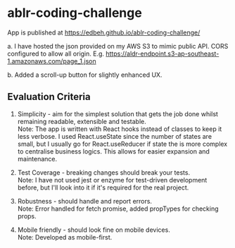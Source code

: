 # ablr-coding-challenge

App is published at https://edbeh.github.io/ablr-coding-challenge/

a. I have hosted the json provided on my AWS S3 to mimic public API. CORS configured to allow all origin.
E.g. https://aldr-endpoint.s3-ap-southeast-1.amazonaws.com/page_1.json

b. Added a scroll-up button for slightly enhanced UX.



## Evaluation Criteria
1. Simplicity - aim for the simplest solution that gets the job done whilst remaining readable, extensible and testable.<br/>
Note: The app is written with React hooks instead of classes to keep it less verbose. I used React.useState since the number of states are small, 
but I usually go for React.useReducer if state the is more complex to centralise business logics. This allows for easier expansion and maintenance.

2. Test Coverage - breaking changes should break your tests.<br/>
Note: I have not used jest or enzyme for test-driven development before, but I'll look into it if it's required for the real project.

3. Robustness - should handle and report errors.<br/>
Note: Error handled for fetch promise, added propTypes for checking props.

4. Mobile friendly - should look fine on mobile devices.<br/>
Note: Developed as mobile-first.
